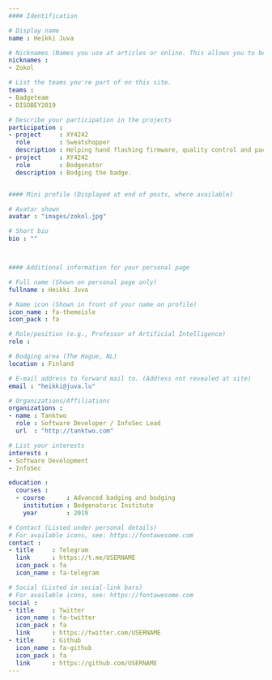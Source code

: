 ```yaml
---
#### Identification

# Display name
name : Heikki Juva

# Nicknames (Names you use at articles or online. This allows you to be linked at articles.)
nicknames :
- Zokol

# List the teams you're part of on this site.
teams :
- Badgeteam
- DISOBEY2019

# Describe your participation in the projects
participation :
- project     : XY4242
  role        : Sweatshopper
  description : Helping hand flashing firmware, quality control and packaging.
- project     : XY4242
  role        : Bodgenator
  description : Bodging the badge.


#### Mini profile (Displayed at end of posts, where available)

# Avatar shown
avatar : "images/zokol.jpg"

# Short bio
bio : ""



#### Additional information for your personal page

# Full name (Shown on personal page only)
fullname : Heikki Juva

# Name icon (Shown in front of your name on profile)
icon_name : fa-themeisle
icon_pack : fa

# Role/position (e.g., Professor of Artificial Intelligence)
role :

# Bodging area (The Hague, NL)
location : Finland

# E-mail address to forward mail to. (Address not revealed at site)
email : "heikki@juva.lu"

# Organizations/Affiliations
organizations :
- name : Tanktwo
  role : Software Developer / InfoSec Lead
  url  : "http://tanktwo.com"

# List your interests
interests :
- Software Development
- InfoSec

education :
  courses :
  - course      : Advanced badging and bodging
    institution : Bodgenatoric Institute
    year        : 2019

# Contact (Listed under personal details)
# For available icons, see: https://fontawesome.com
contact :
- title     : Telegram
  link      : https://t.me/USERNAME
  icon_pack : fa
  icon_name : fa-telegram

# Social (Listed in social-link bars)
# For available icons, see: https://fontawesome.com
social :
- title     : Twitter
  icon_name : fa-twitter
  icon_pack : fa
  link      : https://twitter.com/USERNAME
- title     : Github
  icon_name : fa-github
  icon_pack : fa
  link      : https://github.com/USERNAME
---
```

